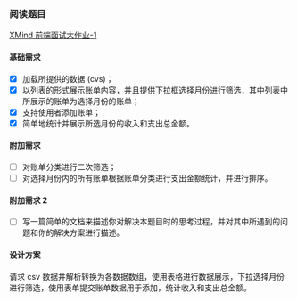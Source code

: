 ### 阅读题目

[XMind 前端面试大作业-1](https://github.com/xmindltd/hiring/blob/master/frontend-1/README.md)

#### 基础需求

- [x] 加载所提供的数据 (cvs)；
- [x] 以列表的形式展示账单内容，并且提供下拉框选择月份进行筛选，其中列表中所展示的账单为选择月份的账单；
- [x] 支持使用者添加账单；
- [x] 简单地统计并展示所选月份的收入和支出总金额。

#### 附加需求

- [ ] 对账单分类进行二次筛选；
- [ ] 对选择月份内的所有账单根据账单分类进行支出金额统计，并进行排序。

#### 附加需求 2

- [ ] 写一篇简单的文档来描述你对解决本题目时的思考过程，并对其中所遇到的问题和你的解决方案进行描述。

#### 设计方案

请求 csv 数据并解析转换为各数据数组，使用表格进行数据展示，下拉选择月份进行筛选，使用表单提交账单数据用于添加，统计收入和支出总金额。

